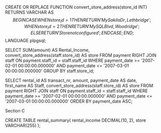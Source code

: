 CREATE OR REPLACE FUNCTION convert_store_address(store_id INT) 
RETURNS VARCHAR AS $$
BEGIN
    CASE 
        WHEN store_id = 1 THEN
            RETURN 'MySakila Dr, Lethbridge';
        WHEN store_id = 2 THEN
            RETURN 'MySQL Blvd, Woodridge';
        ELSE
            RETURN 'Store not configured';
    END CASE;
END;
$$ LANGUAGE plpgsql;


SELECT SUM(amount) AS Rental_Income, convert_store_address(staff.store_id) AS store 
FROM payment 
RIGHT JOIN staff ON payment.staff_id = staff.staff_id 
WHERE payment_date >= '2007-02-01 00:00:00.000000' AND payment_date <= '2007-03-01 00:00:00.000000' 
GROUP BY staff.store_id; 


SELECT rental_id AS transact_nr, amount, payment_date AS date, first_name AS Staff, convert_store_address(staff.store_id) AS store 
FROM payment 
RIGHT JOIN staff ON payment.staff_id = staff.staff_id 
WHERE payment_date >= '2007-02-01 00:00:00.000000' AND payment_date <= '2007-03-01 00:00:00.000000' 
ORDER BY payment_date ASC; 

 
Section C 

CREATE TABLE rental_summary( 
rental_income DECIMAL(10, 2), 
store VARCHAR(255) 
); 

